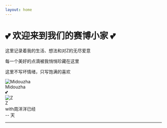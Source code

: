 ```yaml
---
layout: home
---
```


<div class="home-intro">
  <h1>💕 欢迎来到我们的赛博小家 💕</h1>
  <p>这里记录着我的生活、想法和对Z的无尽爱意</p>
  <p>每一个美好的点滴被我悄悄珍藏在这里</p>
  <p>这里不写坏情绪，只写饱满的喜欢</p>
  <!-- 情侣头像 -->
  <div class="couple-avatars">
    <div class="avatar-container" onclick="showBubble('midouzha')">
      <img src="{{ '/assets/sheep_head.webp' | relative_url }}" alt="Midouzha" class="avatar-img">
      <div class="avatar-label">Midouzha</div>
      <!-- 气泡容器 -->
      <div id="bubble-midouzha" class="speech-bubble midouzha-bubble"></div>
    </div>
    <div class="love-heart">💕</div>
    <div class="avatar-container" onclick="showBubble('z')">
      <img src="{{ '/assets/z_con.jpg' | relative_url }}" alt="Z" class="avatar-img">
      <div class="avatar-label">Z</div>
      <!-- 气泡容器 -->
      <div id="bubble-z" class="speech-bubble z-bubble"></div>
    </div>
  </div>
  
  <!-- 倒计时小工具 -->
  <div class="countdown-widget">
    <div class="countdown-title">with周洋洋已经</div>
    <div id="countdown-days" class="countdown-days">-- 天</div>
  </div>
</div>

<script>
// 纯前端倒计时，Jekyll+GitHub Pages兼容
function updateCountdown() {
  var startDate = new Date('2025-05-26T00:00:00');
  var now = new Date();
  var diffTime = now - startDate;
  var days = Math.floor(diffTime / (1000 * 60 * 60 * 24));
  document.getElementById('countdown-days').textContent = days + ' 天';
}
updateCountdown();
setInterval(updateCountdown, 60 * 60 * 1000);

// 气泡特效功能
var midouzhaTexts = ['姐姐~', '喜欢姐姐~', '姐姐最漂亮啦💕', '好想姐姐', '求求姐姐啦','爱你宝贝！','想抱抱姐姐'];
var zTexts = ['爱你喔~', '嘻嘻', '好嘟💕', '嗯哼~', '哼哼哼','怎么啦','嗷~'];

function showBubble(target) {
  var bubbleId = 'bubble-' + target;
  var bubble = document.getElementById(bubbleId);
  var texts = target === 'midouzha' ? midouzhaTexts : zTexts;
  var avatarContainer = bubble.parentElement;
  
  // 随机选择文字
  var randomText = texts[Math.floor(Math.random() * texts.length)];
  
  // 设置气泡文字
  bubble.textContent = randomText;
  
  // 添加头像点击反馈效果
  avatarContainer.style.transform = 'scale(0.95)';
  setTimeout(function() {
    avatarContainer.style.transform = '';
  }, 150);
  
  // 显示气泡
  bubble.classList.add('show');
  
  // 1.5秒后隐藏气泡（稍微延长显示时间）
  setTimeout(function() {
    bubble.classList.remove('show');
  }, 1500);
}
</script>

---

